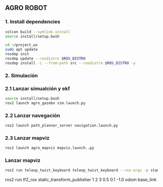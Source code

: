 
## AGRO ROBOT
### 1. Install dependencies

```bash
colcon build --symlink-install
source install/setup.bash
```

```bash
cd ~/project_ws
sudo apt update
rosdep init
rosdep update --rosdistro $ROS_DISTRO
rosdep install -i --from-path src --rosdistro $ROS_DISTRO -y
```

### 2. Simulación

### 2.1 Lanzar simualción y ekf

```bash
source install/setup.bash
ros2 launch agro_gazebo sim.launch.py
```

### 2.2 Lanzar navegación

```bash
ros2 launch path_planner_server navigation.launch.py
```
### 2.3 Lanzar mapviz

```bash
ros2 launch agro_mapviz mapviz.launch..py
```
### Lanzar mapviz

```bash
ros2 run teleop_twist_keyboard teleop_twist_keyboard --ros-args -p stamped:=true -p use_sim_time:=true --remap /cmd_vel:=/agro_base_controller/cmd_vel
```

ros2 run tf2_ros static_transform_publisher 1 2 3 0.5 0.1 -1.0 odom base_link

